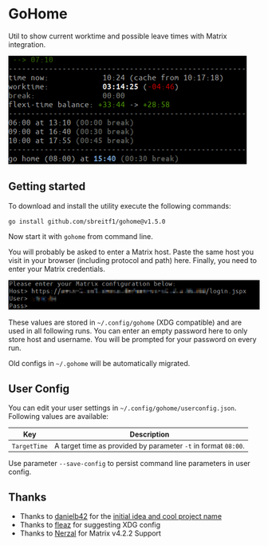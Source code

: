 # GoHome

Util to show current worktime and possible leave times with Matrix integration.

![example view of current worktime](example.png)

## Getting started

To download and install the utility execute the following commands:

```
go install github.com/sbreitf1/gohome@v1.5.0
```

Now start it with `gohome` from command line.

You will probably be asked to enter a Matrix host. Paste the same host you visit in your browser (including protocol and path) here. Finally, you need to enter your Matrix credentials.

![Login example](login.png)

These values are stored in `~/.config/gohome` (XDG compatible) and are used in all following runs. You can enter an empty password here to only store host and username. You will be prompted for your password on every run.

Old configs in `~/.gohome` will be automatically migrated.

## User Config

You can edit your user settings in `~/.config/gohome/userconfig.json`. Following values are available:

| Key | Description |
| --- | ----------- |
| `TargetTime` | A target time as provided by parameter `-t` in format `08:00`. |

Use parameter `--save-config` to persist command line parameters in user config.

## Thanks

- Thanks to [danielb42](https://github.com/danielb42) for the [initial idea and cool project name](https://github.com/danielb42/gohome)
- Thanks to [fleaz](https://github.com/fleaz) for suggesting XDG config
- Thanks to [Nerzal](https://github.com/Nerzal) for Matrix v4.2.2 Support
